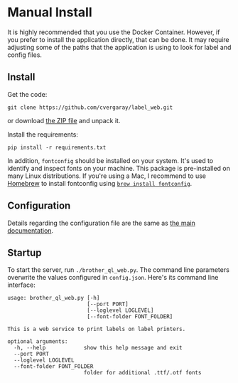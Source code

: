 # Manual Install

It is highly recommended that you use the Docker Container. However, if you prefer to install the application directly,
that can be done. It may require adjusting some of the paths that the application is using to look for label and 
config files.

## Install

Get the code:

    git clone https://github.com/cvergaray/label_web.git

or download [the ZIP file](https://github.com/cvergaray/label_web/archive/master.zip) and unpack it.

Install the requirements:

    pip install -r requirements.txt

In addition, `fontconfig` should be installed on your system. It's used to identify and
inspect fonts on your machine. This package is pre-installed on many Linux distributions.
If you're using a Mac, I recommend to use [Homebrew](https://brew.sh) to install
fontconfig using [`brew install fontconfig`](http://brewformulas.org/Fontconfig).

## Configuration

Details regarding the configuration file are the same as [the main documentation](./README.md#configuration-file).

## Startup

To start the server, run `./brother_ql_web.py`. The command line parameters overwrite the values configured in `config.json`. Here's its command line interface:

    usage: brother_ql_web.py [-h] 
                             [--port PORT] 
                             [--loglevel LOGLEVEL]
                             [--font-folder FONT_FOLDER]
    
    This is a web service to print labels on label printers.
    
    optional arguments:
      -h, --help            show this help message and exit
      --port PORT
      --loglevel LOGLEVEL
      --font-folder FONT_FOLDER
                            folder for additional .ttf/.otf fonts
